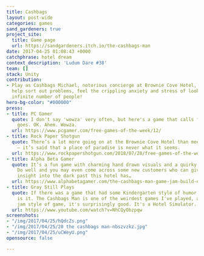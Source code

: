 ```yaml
---
title: Cashbags
layout: post-wide
categories: games
sand_gardeners: true
project_site:
  title: Game page
  url: https://sandgardeners.itch.io/the-cashbags-man
date: 2017-04-25 01:08:43 +0000
catchphrase: hotel dream
context_description: 'Ludum Dare #38'
team: []
stack: Unity
contribution:
- Play as Cashbags Michael, notorious concierge at Brownie Cove Hotel, check in guests,
  help sort out problems, feel the crippling anxiety and stress of looking after an
  infinite number of people!
hero-bg-color: "#000000"
press:
- title: PC Gamer
  quote: I don't say 'wowza' very often, but here's a game that calls for it, so here
    goes. OK. Ahem. Wowza.
  url: https://www.pcgamer.com/free-games-of-the-week/12/
- title: Rock Paper Shotgun
  quote: There’s a lot more going on at the Brownie Cove Hotel than meets the eye
    – it’s said that a place of paradise is never what it seems.
  url: https://www.rockpapershotgun.com/2018/07/28/free-games-of-the-week-july-28th-2018/
- title: Alpha Beta Gamer
  quote: It’s a fun game with charming hand drawn visuals and a quirky sense of humor.
    Do well and you may even come across some new customers who can give you some
    insight into the dark past this hotel has…
  url: https://www.alphabetagamer.com/the-cashbags-man-game-jam-build-download/
- title: Gray Still Plays
  quote: If there was a game that had some Kindergarten style of humor to it, this
    is it. The Cashbags Man is one of the weirdest games I've played, and as a game
    jam style of game, it's surprisingly good. It's a Hotel Simulator...sort of.
  url: https://www.youtube.com/watch?v=NhCQyObzpqw
screenshots:
- "/img/2017/04/25/hQdcZs.png"
- "/img/2017/04/25/20 the cashbags man-nbszvzkz.jpg"
- "/img/2017/04/25/uCWeyU.png"
opensource: false

---
```

